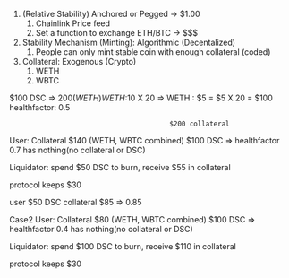 1. (Relative Stability) Anchored or Pegged -> $1.00
   1. Chainlink Price feed
   2. Set a function to exchange ETH/BTC -> $$$
2. Stability Mechanism (Minting): Algorithmic (Decentalized)
   1. People can only mint stable coin with enough collateral (coded)
3. Collateral: Exogenous (Crypto)
   1. WETH
   2. WBTC

$100 DSC => $200 (WETH) WETH:$10 X 20
=> WETH : $5 = $5 X 20 = $100 healthfactor: 0.5

                                            $200 collateral

User: Collateral $140 (WETH, WBTC combined) $100 DSC => healthfactor 0.7
has nothing(no collateral or DSC)

Liquidator: spend $50 DSC to burn, receive $55 in collateral

protocol keeps $30

user $50 DSC collateral $85 => 0.85

Case2
User: Collateral $80 (WETH, WBTC combined) $100 DSC => healthfactor 0.4
has nothing(no collateral or DSC)

Liquidator: spend $100 DSC to burn, receive $110 in collateral

protocol keeps $30
